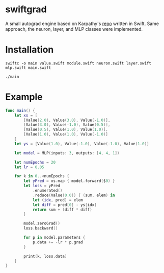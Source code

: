 # swiftgrad

A small autograd engine based on Karpathy's [repo](https://github.com/karpathy/micrograd) written in Swift. Same approach, the neuron, layer, and MLP classes were implemented.

# Installation

`swiftc -o main value.swift module.swift neuron.swift layer.swift mlp.swift main.swift`

`./main`

# Example

```swift
func main() {
    let xs = [
        [Value(2.0), Value(3.0), Value(-1.0)],
        [Value(3.0), Value(-1.0), Value(0.5)],
        [Value(0.5), Value(1.0), Value(1.0)],
        [Value(1.0), Value(1.0), Value(-1.0)]
    ]
    let ys = [Value(1.0), Value(-1.0), Value(-1.0), Value(1.0)]

    let model = MLP(inputs: 3, outputs: [4, 4, 1])

    let numEpochs = 20
    let lr = 0.05

    for k in 0..<numEpochs {
        let yPred = xs.map { model.forward($0) }
        let loss = yPred
            .enumerated()
            .reduce(Value(0.0)) { (sum, elem) in
            let (idx, pred) = elem
            let diff = pred[0] - ys[idx]
            return sum + (diff * diff)
        }

        model.zeroGrad()
        loss.backward()

        for p in model.parameters {
            p.data += -lr * p.grad
        }

        print(k, loss.data)
    }
}
```
